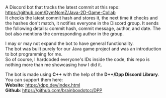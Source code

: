 A Discord bot that tracks the latest commit at this repo: https://github.com/DymNomZ/Java-2D-Game-Collab <br>
It checks the latest commit hash and stores it, the next time it checks and the hashes don't match, it notifies everyone in the Discord group.
It sends the following details: commit hash, commit message, author, and date. The bot also mentions the corresponding author in the group.

I may or may not expand the bot to have general functionality.<br>
The bot was built purely for our Java game project and was an introduction to bot programming for me.<br>
So of course, I hardcoded everyone's IDs inside the code, this repo is nothing more than me showcasing how I did it.<br>

The bot is made using **C++** with the help of the **D++/Dpp Discord Library**. 
You can support them here: <br>
**Website**: https://dpp.dev/index.html <br>
**Github**: https://github.com/brainboxdotcc/DPP
